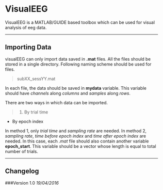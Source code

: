 # VisualEEG
VisualEEG is a MATLAB/GUIDE based toolbox which can be used for visual analysis of eeg data.

---

## Importing Data
visualEEG can only import data saved in **.mat** files. All the files should be stored in a single directory. Following naming scheme should be used for files.

> subXX_sessYY.mat

In each file, the data should be saved in **mydata** variable. This variable should have *channels* along *columns* and *samples* along *rows*.

There are two ways in which data can be imported.
> 1.  By trial time
* By epoch index

In method 1, only *trial time* and *sampling rate* are needed. In method 2, *sampling rate*, *time before epoch index* and *time after epoch index* are needed. In this case, each *.mat* file should also contain another variable **epoch_start**. This variable should be a vector whose length is equal to total number of trials.

---

## Changelog
###Version 1.0 *19/04/2016*
